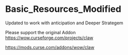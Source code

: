 # Basic_Resources_Modified
Updated to work with anticipation and Deeper Strategem

Please support the original Addon https://wow.curseforge.com/projects/claw

https://mods.curse.com/addons/wow/claw
